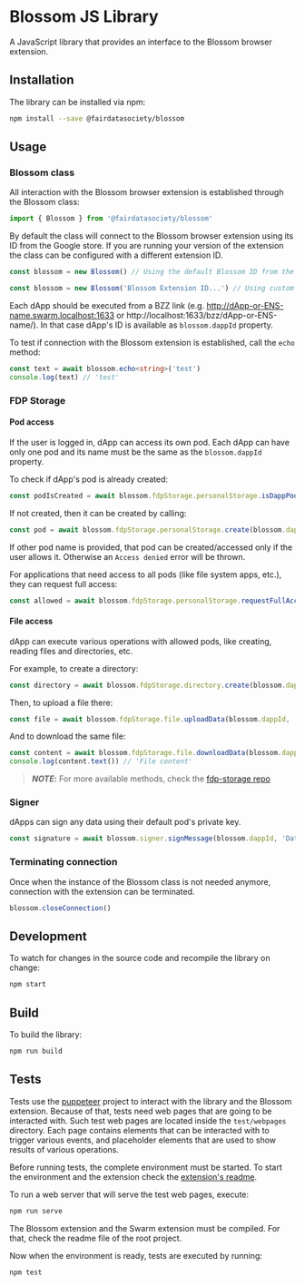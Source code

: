 # Blossom JS Library

A JavaScript library that provides an interface to the Blossom browser extension.

## Installation

The library can be installed via npm:

```bash
npm install --save @fairdatasociety/blossom
```

## Usage

### Blossom class

All interaction with the Blossom browser extension is established through the Blossom class:

```typescript
import { Blossom } from '@fairdatasociety/blossom'
```

By default the class will connect to the Blossom browser extension using its ID from the Google store. If you
are running your version of the extension the class can be configured with a different extension ID.

```typescript
const blossom = new Blossom() // Using the default Blossom ID from the Google store
```

```typescript
const blossom = new Blossom('Blossom Extension ID...') // Using custom Blossom ID
```

Each dApp should be executed from a BZZ link (e.g. http://dApp-or-ENS-name.swarm.localhost:1633 or
http://localhost:1633/bzz/dApp-or-ENS-name/). In that case dApp's ID is available as `blossom.dappId`
property.

To test if connection with the Blossom extension is established, call the `echo` method:

```typescript
const text = await blossom.echo<string>('test')
console.log(text) // 'test'
```

### FDP Storage

#### Pod access

If the user is logged in, dApp can access its own pod. Each dApp can have only one pod and its name must be
the same as the `blossom.dappId` property.

To check if dApp's pod is already created:

```typescript
const podIsCreated = await blossom.fdpStorage.personalStorage.isDappPodCreated()
```

If not created, then it can be created by calling:

```typescript
const pod = await blossom.fdpStorage.personalStorage.create(blossom.dappId)
```

If other pod name is provided, that pod can be created/accessed only if the user allows it. Otherwise an
`Access denied` error will be thrown.

For applications that need access to all pods (like file system apps, etc.), they can request full access:

```typescript
const allowed = await blossom.fdpStorage.personalStorage.requestFullAccess()
```

#### File access

dApp can execute various operations with allowed pods, like creating, reading files and directories, etc.

For example, to create a directory:

```typescript
const directory = await blossom.fdpStorage.directory.create(blossom.dappId, '/example')
```

Then, to upload a file there:

```typescript
const file = await blossom.fdpStorage.file.uploadData(blossom.dappId, '/example/new-file.txt', 'File content')
```

And to download the same file:

```typescript
const content = await blossom.fdpStorage.file.downloadData(blossom.dappId, '/example/new-file.txt')
console.log(content.text()) // 'File content'
```

> **_NOTE_:** For more available methods, check the
> [fdp-storage repo](https://github.com/fairDataSociety/fdp-storage#usage)

### Signer

dApps can sign any data using their default pod's private key.

```typescript
const signature = await blossom.signer.signMessage(blossom.dappId, 'Data...')
```

### Terminating connection

Once when the instance of the Blossom class is not needed anymore, connection with the extension can be
terminated.

```typescript
blossom.closeConnection()
```

## Development

To watch for changes in the source code and recompile the library on change:

```bash
npm start
```

## Build

To build the library:

```bash
npm run build
```

## Tests

Tests use the [puppeteer](https://github.com/puppeteer/puppeteer) project to interact with the library and the
Blossom extension. Because of that, tests need web pages that are going to be interacted with. Such test web
pages are located inside the `test/webpages` directory. Each page contains elements that can be interacted
with to trigger various events, and placeholder elements that are used to show results of various operations.

Before running tests, the complete environment must be started. To start the environment and the extension
check the [extension's readme](../README.md#setting-up-the-environment).

To run a web server that will serve the test web pages, execute:

```bash
npm run serve
```

The Blossom extension and the Swarm extension must be compiled. For that, check the readme file of the root
project.

Now when the environment is ready, tests are executed by running:

```bash
npm test
```
